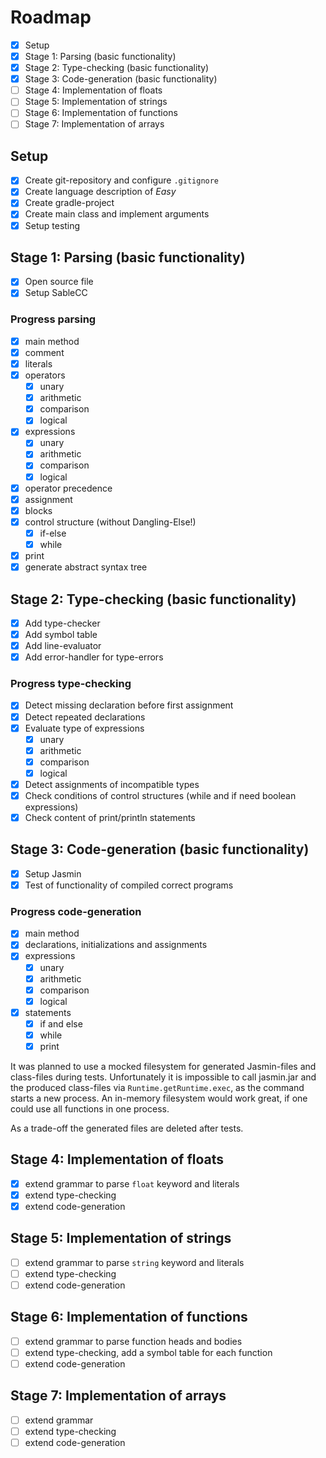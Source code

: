 # Roadmap
- [x] Setup
- [x] Stage 1: Parsing (basic functionality)
- [x] Stage 2: Type-checking (basic functionality)
- [x] Stage 3: Code-generation (basic functionality)
- [ ] Stage 4: Implementation of floats
- [ ] Stage 5: Implementation of strings
- [ ] Stage 6: Implementation of functions
- [ ] Stage 7: Implementation of arrays

## Setup
- [x] Create git-repository and configure `.gitignore`
- [x] Create language description of _Easy_
- [x] Create gradle-project
- [x] Create main class and implement arguments
- [x] Setup testing

## Stage 1: Parsing (basic functionality)
- [x] Open source file
- [x] Setup SableCC
### Progress parsing
- [x] main method
- [x] comment
- [x] literals
- [x] operators
  - [x] unary
  - [x] arithmetic
  - [x] comparison
  - [x] logical
- [x] expressions
  - [x] unary
  - [x] arithmetic
  - [x] comparison
  - [x] logical
- [x] operator precedence
- [x] assignment
- [x] blocks
- [x] control structure (without Dangling-Else!)
  - [x] if-else
  - [x] while
- [x] print
- [x] generate abstract syntax tree

## Stage 2: Type-checking (basic functionality)
- [x] Add type-checker
- [x] Add symbol table
- [x] Add line-evaluator
- [x] Add error-handler for type-errors
### Progress type-checking
- [x] Detect missing declaration before first assignment
- [x] Detect repeated declarations
- [x] Evaluate type of expressions
  - [x] unary
  - [x] arithmetic
  - [x] comparison
  - [x] logical
- [x] Detect assignments of incompatible types
- [x] Check conditions of control structures (while and if need boolean expressions)
- [x] Check content of print/println statements

## Stage 3: Code-generation (basic functionality)
- [x] Setup Jasmin
- [x] Test of functionality of compiled correct programs
### Progress code-generation
- [x] main method
- [x] declarations, initializations and assignments
- [x] expressions
  - [x] unary
  - [x] arithmetic
  - [x] comparison
  - [x] logical
- [x] statements
  - [x] if and else
  - [x] while
  - [x] print
  
It was planned to use a mocked filesystem for generated Jasmin-files and class-files during tests.
Unfortunately it is impossible to call jasmin.jar and the produced class-files via `Runtime.getRuntime.exec`, as the command starts a new process.
An in-memory filesystem would work great, if one could use all functions in one process.

As a trade-off the generated files are deleted after tests.  
    
## Stage 4: Implementation of floats
- [x] extend grammar to parse `float` keyword and literals
- [x] extend type-checking
- [x] extend code-generation

## Stage 5: Implementation of strings
- [ ] extend grammar to parse `string` keyword and literals
- [ ] extend type-checking
- [ ] extend code-generation

## Stage 6: Implementation of functions
- [ ] extend grammar to parse function heads and bodies
- [ ] extend type-checking, add a symbol table for each function
- [ ] extend code-generation

## Stage 7: Implementation of arrays
- [ ] extend grammar
- [ ] extend type-checking
- [ ] extend code-generation
